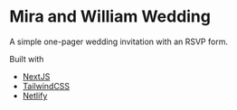 # Mira and William Wedding

A simple one-pager wedding invitation with an RSVP form.

Built with

- [NextJS](https://nextjs.org/)
- [TailwindCSS](https://tailwindcss.com/)
- [Netlify](https://www.netlify.com/)

